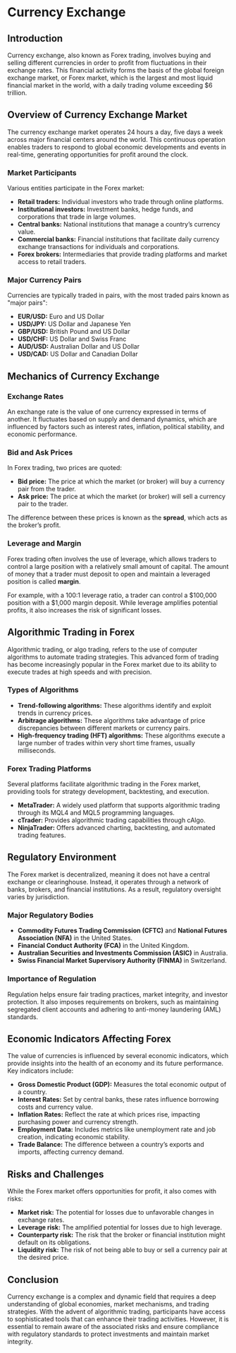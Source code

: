 # Currency Exchange

## Introduction

Currency exchange, also known as Forex trading, involves buying and selling different currencies in order to profit from fluctuations in their exchange rates. This financial activity forms the basis of the global foreign exchange market, or Forex market, which is the largest and most liquid financial market in the world, with a daily trading volume exceeding $6 trillion.

## Overview of Currency Exchange Market

The currency exchange market operates 24 hours a day, five days a week across major financial centers around the world. This continuous operation enables traders to respond to global economic developments and events in real-time, generating opportunities for profit around the clock.

### Market Participants

Various entities participate in the Forex market:

- **Retail traders:** Individual investors who trade through online platforms.
- **Institutional investors:** Investment banks, hedge funds, and corporations that trade in large volumes.
- **Central banks:** National institutions that manage a country’s currency value.
- **Commercial banks:** Financial institutions that facilitate daily currency exchange transactions for individuals and corporations.
- **Forex brokers:** Intermediaries that provide trading platforms and market access to retail traders.

### Major Currency Pairs

Currencies are typically traded in pairs, with the most traded pairs known as "major pairs":

- **EUR/USD:** Euro and US Dollar
- **USD/JPY:** US Dollar and Japanese Yen
- **GBP/USD:** British Pound and US Dollar
- **USD/CHF:** US Dollar and Swiss Franc
- **AUD/USD:** Australian Dollar and US Dollar
- **USD/CAD:** US Dollar and Canadian Dollar

## Mechanics of Currency Exchange

### Exchange Rates

An exchange rate is the value of one currency expressed in terms of another. It fluctuates based on supply and demand dynamics, which are influenced by factors such as interest rates, inflation, political stability, and economic performance.

### Bid and Ask Prices

In Forex trading, two prices are quoted:

- **Bid price:** The price at which the market (or broker) will buy a currency pair from the trader.
- **Ask price:** The price at which the market (or broker) will sell a currency pair to the trader.

The difference between these prices is known as the **spread**, which acts as the broker’s profit.

### Leverage and Margin

Forex trading often involves the use of leverage, which allows traders to control a large position with a relatively small amount of capital. The amount of money that a trader must deposit to open and maintain a leveraged position is called **margin**.

For example, with a 100:1 leverage ratio, a trader can control a $100,000 position with a $1,000 margin deposit. While leverage amplifies potential profits, it also increases the risk of significant losses.

## Algorithmic Trading in Forex

Algorithmic trading, or algo trading, refers to the use of computer algorithms to automate trading strategies. This advanced form of trading has become increasingly popular in the Forex market due to its ability to execute trades at high speeds and with precision.

### Types of Algorithms

- **Trend-following algorithms:** These algorithms identify and exploit trends in currency prices.
- **Arbitrage algorithms:** These algorithms take advantage of price discrepancies between different markets or currency pairs.
- **High-frequency trading (HFT) algorithms:** These algorithms execute a large number of trades within very short time frames, usually milliseconds.

### Forex Trading Platforms

Several platforms facilitate algorithmic trading in the Forex market, providing tools for strategy development, backtesting, and execution.

- **MetaTrader:** A widely used platform that supports algorithmic trading through its MQL4 and MQL5 programming languages.
- **cTrader:** Provides algorithmic trading capabilities through cAlgo.
- **NinjaTrader:** Offers advanced charting, backtesting, and automated trading features.

## Regulatory Environment

The Forex market is decentralized, meaning it does not have a central exchange or clearinghouse. Instead, it operates through a network of banks, brokers, and financial institutions. As a result, regulatory oversight varies by jurisdiction.

### Major Regulatory Bodies

- **Commodity Futures Trading Commission (CFTC)** and **National Futures Association (NFA)** in the United States.
- **Financial Conduct Authority (FCA)** in the United Kingdom.
- **Australian Securities and Investments Commission (ASIC)** in Australia.
- **Swiss Financial Market Supervisory Authority (FINMA)** in Switzerland.

### Importance of Regulation

Regulation helps ensure fair trading practices, market integrity, and investor protection. It also imposes requirements on brokers, such as maintaining segregated client accounts and adhering to anti-money laundering (AML) standards.

## Economic Indicators Affecting Forex

The value of currencies is influenced by several economic indicators, which provide insights into the health of an economy and its future performance. Key indicators include:

- **Gross Domestic Product (GDP):** Measures the total economic output of a country.
- **Interest Rates:** Set by central banks, these rates influence borrowing costs and currency value.
- **Inflation Rates:** Reflect the rate at which prices rise, impacting purchasing power and currency strength.
- **Employment Data:** Includes metrics like unemployment rate and job creation, indicating economic stability.
- **Trade Balance:** The difference between a country’s exports and imports, affecting currency demand.

## Risks and Challenges

While the Forex market offers opportunities for profit, it also comes with risks:

- **Market risk:** The potential for losses due to unfavorable changes in exchange rates.
- **Leverage risk:** The amplified potential for losses due to high leverage.
- **Counterparty risk:** The risk that the broker or financial institution might default on its obligations.
- **Liquidity risk:** The risk of not being able to buy or sell a currency pair at the desired price.

## Conclusion

Currency exchange is a complex and dynamic field that requires a deep understanding of global economies, market mechanisms, and trading strategies. With the advent of algorithmic trading, participants have access to sophisticated tools that can enhance their trading activities. However, it is essential to remain aware of the associated risks and ensure compliance with regulatory standards to protect investments and maintain market integrity.